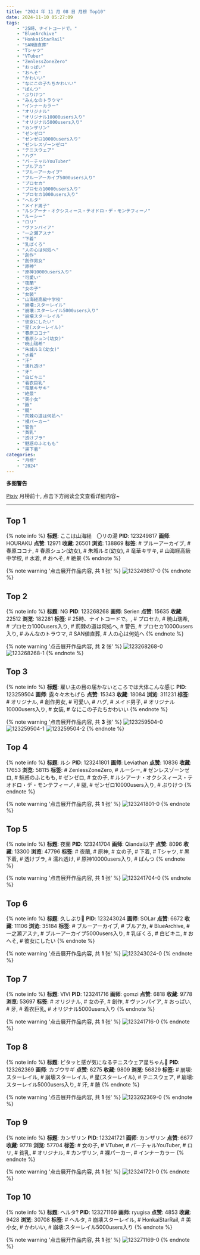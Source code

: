 ```yaml
---
title: "2024 年 11 月 08 日 月榜 Top10"
date: 2024-11-10 05:27:09
tags:
    - "25時、ナイトコードで。"
    - "BlueArchive"
    - "HonkaiStarRail"
    - "SAN値直葬"
    - "Tシャツ"
    - "VTuber"
    - "ZenlessZoneZero"
    - "おっぱい"
    - "おへそ"
    - "かわいい"
    - "なにこの子たちかわいい"
    - "ぱんつ"
    - "ぷりけつ"
    - "みんなのトラウマ"
    - "インナーカラー"
    - "オリジナル"
    - "オリジナル10000users入り"
    - "オリジナル5000users入り"
    - "カンザリン"
    - "ゼンゼロ"
    - "ゼンゼロ10000users入り"
    - "ゼンレスゾーンゼロ"
    - "テニスウェア"
    - "ハグ"
    - "バーチャルYouTuber"
    - "ブルアカ"
    - "ブルーアーカイブ"
    - "ブルーアーカイブ5000users入り"
    - "プロセカ"
    - "プロセカ10000users入り"
    - "プロセカ1000users入り"
    - "ヘルタ"
    - "メイド男子"
    - "ルシアーナ・オクシスィース・テオドロ・デ・モンテフィーノ"
    - "ルーシー"
    - "ロリ"
    - "ヴァンパイア"
    - "一之瀬アスナ"
    - "下着"
    - "乳ぼくろ"
    - "人の心は何処へ"
    - "創作"
    - "創作男女"
    - "原神"
    - "原神10000users入り"
    - "可愛い"
    - "夜蘭"
    - "女の子"
    - "女装"
    - "山海経高級中学校"
    - "崩壊:スターレイル"
    - "崩壊:スターレイル5000users入り"
    - "崩壊スターレイル"
    - "彼女にしたい"
    - "星(スターレイル)"
    - "春原ココナ"
    - "春原シュン(幼女)"
    - "暁山瑞希"
    - "朱城ルミ(幼女)"
    - "水着"
    - "汗"
    - "濡れ透け"
    - "牙"
    - "白ビキニ"
    - "着衣巨乳"
    - "竜華キサキ"
    - "絶景"
    - "美小女"
    - "腋"
    - "腿"
    - "荊棘の道は何処へ"
    - "裸パーカー"
    - "警告"
    - "貧乳"
    - "透けブラ"
    - "魅惑のふともも"
    - "黒下着"
categories:
    - "月榜"
    - "2024"
---
```


<i class="fa fa-triangle-exclamation"></i>**多图警告**<i class="fa fa-triangle-exclamation"></i>

[Pixiv](https://www.pixiv.net/) 月榜前十, 点击下方阅读全文查看详细内容~

<!-- more -->

---

## Top 1

{% note info %}
**标题**: ここは山海経　〇リの湯
**PID**: 123249817 **画师**: HOURAKU
**点赞**: 12971 **收藏**: 26501 **浏览**: 138869
**标签**: # ブルーアーカイブ, # 春原ココナ, # 春原シュン(幼女), # 朱城ルミ(幼女), # 竜華キサキ, # 山海経高級中学校, # 水着, # おへそ, # 絶景
{% endnote %}

{% note warning '点击展开作品内容, 共 **1** 张' %}
![123249817-0](https://i.pixiv.re/img-original/img/2024/10/12/08/00/01/123249817_p0.jpg)
{% endnote %}

## Top 2

{% note info %}
**标题**: NG
**PID**: 123268268 **画师**: Serien
**点赞**: 15635 **收藏**: 22512 **浏览**: 182281
**标签**: # 25時、ナイトコードで。, # プロセカ, # 暁山瑞希, # プロセカ1000users入り, # 荊棘の道は何処へ, # 警告, # プロセカ10000users入り, # みんなのトラウマ, # SAN値直葬, # 人の心は何処へ
{% endnote %}

{% note warning '点击展开作品内容, 共 **2** 张' %}
![123268268-0](https://i.pixiv.re/img-original/img/2024/10/12/21/42/53/123268268_p0.jpg)
![123268268-1](https://i.pixiv.re/img-original/img/2024/10/12/21/42/53/123268268_p1.jpg)
{% endnote %}

## Top 3

{% note info %}
**标题**: 雇い主の目の届かないところでは大体こんな感じ
**PID**: 123259504 **画师**: 露々々木もげら
**点赞**: 15343 **收藏**: 18084 **浏览**: 311231
**标签**: # オリジナル, # 創作男女, # 可愛い, # ハグ, # メイド男子, # オリジナル10000users入り, # 女装, # なにこの子たちかわいい
{% endnote %}

{% note warning '点击展开作品内容, 共 **3** 张' %}
![123259504-0](https://i.pixiv.re/img-original/img/2024/10/12/16/38/42/123259504_p0.jpg)
![123259504-1](https://i.pixiv.re/img-original/img/2024/10/12/16/38/42/123259504_p1.jpg)
![123259504-2](https://i.pixiv.re/img-original/img/2024/10/12/16/38/42/123259504_p2.jpg)
{% endnote %}

## Top 4

{% note info %}
**标题**: ルシ
**PID**: 123241801 **画师**: Leviathan
**点赞**: 10836 **收藏**: 17653 **浏览**: 58115
**标签**: # ZenlessZoneZero, # ルーシー, # ゼンレスゾーンゼロ, # 魅惑のふともも, # ゼンゼロ, # 女の子, # ルシアーナ・オクシスィース・テオドロ・デ・モンテフィーノ, # 腿, # ゼンゼロ10000users入り, # ぷりけつ
{% endnote %}

{% note warning '点击展开作品内容, 共 **1** 张' %}
![123241801-0](https://i.pixiv.re/img-original/img/2024/10/12/00/00/30/123241801_p0.jpg)
{% endnote %}

## Top 5

{% note info %}
**标题**: 夜蘭
**PID**: 123241704 **画师**: Qiandai以宇
**点赞**: 8096 **收藏**: 13300 **浏览**: 47796
**标签**: # 夜蘭, # 原神, # 女の子, # 下着, # Tシャツ, # 黒下着, # 透けブラ, # 濡れ透け, # 原神10000users入り, # ぱんつ
{% endnote %}

{% note warning '点击展开作品内容, 共 **1** 张' %}
![123241704-0](https://i.pixiv.re/img-original/img/2024/10/12/00/00/11/123241704_p0.png)
{% endnote %}

## Top 6

{% note info %}
**标题**: 久しぶり💙
**PID**: 123243024 **画师**: SOLar
**点赞**: 6672 **收藏**: 11106 **浏览**: 35184
**标签**: # ブルーアーカイブ, # ブルアカ, # BlueArchive, # 一之瀬アスナ, # ブルーアーカイブ5000users入り, # 乳ぼくろ, # 白ビキニ, # おへそ, # 彼女にしたい
{% endnote %}

{% note warning '点击展开作品内容, 共 **1** 张' %}
![123243024-0](https://i.pixiv.re/img-original/img/2024/10/12/00/28/57/123243024_p0.png)
{% endnote %}

## Top 7

{% note info %}
**标题**: VIVI
**PID**: 123241716 **画师**: gomzi
**点赞**: 6818 **收藏**: 9778 **浏览**: 53697
**标签**: # オリジナル, # 女の子, # 創作, # ヴァンパイア, # おっぱい, # 牙, # 着衣巨乳, # オリジナル5000users入り
{% endnote %}

{% note warning '点击展开作品内容, 共 **1** 张' %}
![123241716-0](https://i.pixiv.re/img-original/img/2024/10/12/00/00/12/123241716_p0.jpg)
{% endnote %}

## Top 8

{% note info %}
**标题**: ピタッと感が気になるテニスウェア星ちゃん🎾
**PID**: 123262369 **画师**: カブウサギ
**点赞**: 6275 **收藏**: 9809 **浏览**: 56829
**标签**: # 崩壊:スターレイル, # 崩壊スターレイル, # 星(スターレイル), # テニスウェア, # 崩壊:スターレイル5000users入り, # 汗, # 腋
{% endnote %}

{% note warning '点击展开作品内容, 共 **1** 张' %}
![123262369-0](https://i.pixiv.re/img-original/img/2024/10/12/18/32/47/123262369_p0.png)
{% endnote %}

## Top 9

{% note info %}
**标题**: カンザリン
**PID**: 123241721 **画师**: カンザリン
**点赞**: 6677 **收藏**: 9778 **浏览**: 57704
**标签**: # 女の子, # VTuber, # バーチャルYouTuber, # ロリ, # 貧乳, # オリジナル, # カンザリン, # 裸パーカー, # インナーカラー
{% endnote %}

{% note warning '点击展开作品内容, 共 **1** 张' %}
![123241721-0](https://i.pixiv.re/img-original/img/2024/10/12/00/00/13/123241721_p0.png)
{% endnote %}

## Top 10

{% note info %}
**标题**: ヘルタ?
**PID**: 123271169 **画师**: ryugisa
**点赞**: 4853 **收藏**: 9428 **浏览**: 30708
**标签**: # ヘルタ, # 崩壊スターレイル, # HonkaiStarRail, # 美小女, # かわいい, # 崩壊:スターレイル5000users入り
{% endnote %}

{% note warning '点击展开作品内容, 共 **1** 张' %}
![123271169-0](https://i.pixiv.re/img-original/img/2024/10/12/23/07/50/123271169_p0.png)
{% endnote %}
